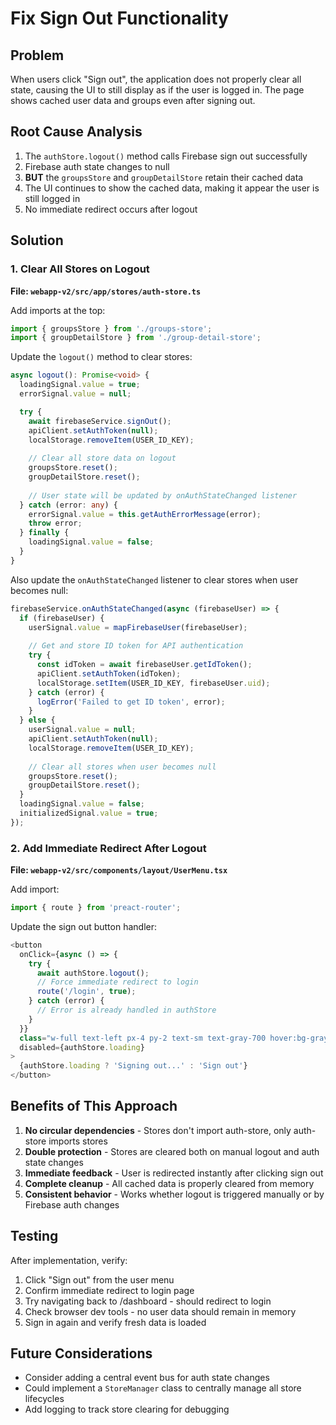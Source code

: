 # Fix Sign Out Functionality

## Problem
When users click "Sign out", the application does not properly clear all state, causing the UI to still display as if the user is logged in. The page shows cached user data and groups even after signing out.

## Root Cause Analysis
1. The `authStore.logout()` method calls Firebase sign out successfully
2. Firebase auth state changes to null
3. **BUT** the `groupsStore` and `groupDetailStore` retain their cached data
4. The UI continues to show the cached data, making it appear the user is still logged in
5. No immediate redirect occurs after logout

## Solution

### 1. Clear All Stores on Logout
**File: `webapp-v2/src/app/stores/auth-store.ts`**

Add imports at the top:
```typescript
import { groupsStore } from './groups-store';
import { groupDetailStore } from './group-detail-store';
```

Update the `logout()` method to clear stores:
```typescript
async logout(): Promise<void> {
  loadingSignal.value = true;
  errorSignal.value = null;

  try {
    await firebaseService.signOut();
    apiClient.setAuthToken(null);
    localStorage.removeItem(USER_ID_KEY);
    
    // Clear all store data on logout
    groupsStore.reset();
    groupDetailStore.reset();
    
    // User state will be updated by onAuthStateChanged listener
  } catch (error: any) {
    errorSignal.value = this.getAuthErrorMessage(error);
    throw error;
  } finally {
    loadingSignal.value = false;
  }
}
```

Also update the `onAuthStateChanged` listener to clear stores when user becomes null:
```typescript
firebaseService.onAuthStateChanged(async (firebaseUser) => {
  if (firebaseUser) {
    userSignal.value = mapFirebaseUser(firebaseUser);
    
    // Get and store ID token for API authentication
    try {
      const idToken = await firebaseUser.getIdToken();
      apiClient.setAuthToken(idToken);
      localStorage.setItem(USER_ID_KEY, firebaseUser.uid);
    } catch (error) {
      logError('Failed to get ID token', error);
    }
  } else {
    userSignal.value = null;
    apiClient.setAuthToken(null);
    localStorage.removeItem(USER_ID_KEY);
    
    // Clear all stores when user becomes null
    groupsStore.reset();
    groupDetailStore.reset();
  }
  loadingSignal.value = false;
  initializedSignal.value = true;
});
```

### 2. Add Immediate Redirect After Logout
**File: `webapp-v2/src/components/layout/UserMenu.tsx`**

Add import:
```typescript
import { route } from 'preact-router';
```

Update the sign out button handler:
```typescript
<button
  onClick={async () => {
    try {
      await authStore.logout();
      // Force immediate redirect to login
      route('/login', true);
    } catch (error) {
      // Error is already handled in authStore
    }
  }}
  class="w-full text-left px-4 py-2 text-sm text-gray-700 hover:bg-gray-100 transition-colors"
  disabled={authStore.loading}
>
  {authStore.loading ? 'Signing out...' : 'Sign out'}
</button>
```

## Benefits of This Approach
1. **No circular dependencies** - Stores don't import auth-store, only auth-store imports stores
2. **Double protection** - Stores are cleared both on manual logout and auth state changes
3. **Immediate feedback** - User is redirected instantly after clicking sign out
4. **Complete cleanup** - All cached data is properly cleared from memory
5. **Consistent behavior** - Works whether logout is triggered manually or by Firebase auth changes

## Testing
After implementation, verify:
1. Click "Sign out" from the user menu
2. Confirm immediate redirect to login page
3. Try navigating back to /dashboard - should redirect to login
4. Check browser dev tools - no user data should remain in memory
5. Sign in again and verify fresh data is loaded

## Future Considerations
- Consider adding a central event bus for auth state changes
- Could implement a `StoreManager` class to centrally manage all store lifecycles
- Add logging to track store clearing for debugging